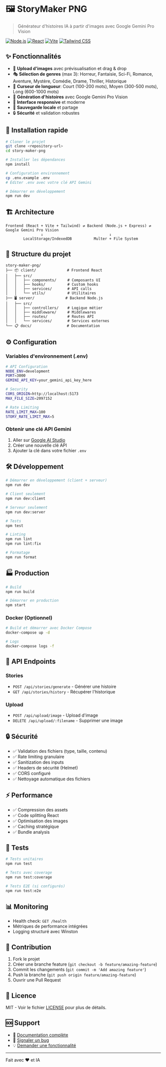 # 🖼️ StoryMaker PNG

> Générateur d'histoires IA à partir d'images avec Google Gemini Pro Vision

[![Node.js](https://img.shields.io/badge/Node.js-18+-green.svg)](https://nodejs.org/)
[![React](https://img.shields.io/badge/React-18-blue.svg)](https://reactjs.org/)
[![Vite](https://img.shields.io/badge/Vite-5-purple.svg)](https://vitejs.dev/)
[![Tailwind CSS](https://img.shields.io/badge/Tailwind-3-cyan.svg)](https://tailwindcss.com/)

## ✨ Fonctionnalités

- 📸 **Upload d'images** avec prévisualisation et drag & drop
- 🎭 **Sélection de genres** (max 3): Horreur, Fantaisie, Sci-Fi, Romance, Aventure, Mystère, Comédie, Drame, Thriller, Historique
- 📏 **Curseur de longueur**: Court (100-200 mots), Moyen (300-500 mots), Long (600-1000 mots)
- 🤖 **Génération d'histoires** avec Google Gemini Pro Vision
- 📱 **Interface responsive** et moderne
- 💾 **Sauvegarde locale** et partage
- 🔒 **Sécurité** et validation robustes

## 🚀 Installation rapide

```bash
# Cloner le projet
git clone <repository-url>
cd story-maker-png

# Installer les dépendances
npm install

# Configuration environnement
cp .env.example .env
# Éditer .env avec votre clé API Gemini

# Démarrer en développement
npm run dev
```

## 🏗️ Architecture

```
Frontend (React + Vite + Tailwind) ⇄ Backend (Node.js + Express) ⇄ Google Gemini Pro Vision
                ↓                              ↓
        LocalStorage/IndexedDB          Multer + File System
```

## 📁 Structure du projet

```
story-maker-png/
├── 📦 client/              # Frontend React
│   ├── src/
│   │   ├── components/     # Composants UI
│   │   ├── hooks/          # Custom hooks
│   │   ├── services/       # API calls
│   │   └── utils/          # Utilitaires
├── 🖥️ server/              # Backend Node.js
│   ├── src/
│   │   ├── controllers/    # Logique métier
│   │   ├── middleware/     # Middlewares
│   │   ├── routes/         # Routes API
│   │   └── services/       # Services externes
└── 📋 docs/                # Documentation
```

## ⚙️ Configuration

### Variables d'environnement (.env)

```bash
# API Configuration
NODE_ENV=development
PORT=3000
GEMINI_API_KEY=your_gemini_api_key_here

# Security
CORS_ORIGIN=http://localhost:5173
MAX_FILE_SIZE=2097152

# Rate Limiting
RATE_LIMIT_MAX=100
STORY_RATE_LIMIT_MAX=5
```

### Obtenir une clé API Gemini

1. Aller sur [Google AI Studio](https://makersuite.google.com/app/apikey)
2. Créer une nouvelle clé API
3. Ajouter la clé dans votre fichier `.env`

## 🛠️ Développement

```bash
# Démarrer en développement (client + serveur)
npm run dev

# Client seulement
npm run dev:client

# Serveur seulement  
npm run dev:server

# Tests
npm test

# Linting
npm run lint
npm run lint:fix

# Formatage
npm run format
```

## 🏭 Production

```bash
# Build
npm run build

# Démarrer en production
npm start
```

### Docker (Optionnel)

```bash
# Build et démarrer avec Docker Compose
docker-compose up -d

# Logs
docker-compose logs -f
```

## 📝 API Endpoints

### Stories
- `POST /api/stories/generate` - Générer une histoire
- `GET /api/stories/history` - Récupérer l'historique

### Upload
- `POST /api/upload/image` - Upload d'image
- `DELETE /api/upload/:filename` - Supprimer une image

## 🔒 Sécurité

- ✅ Validation des fichiers (type, taille, contenu)
- ✅ Rate limiting granulaire
- ✅ Sanitization des inputs
- ✅ Headers de sécurité (Helmet)
- ✅ CORS configuré
- ✅ Nettoyage automatique des fichiers

## ⚡ Performance

- ✅ Compression des assets
- ✅ Code splitting React
- ✅ Optimisation des images
- ✅ Caching stratégique
- ✅ Bundle analysis

## 🧪 Tests

```bash
# Tests unitaires
npm run test

# Tests avec coverage
npm run test:coverage

# Tests E2E (si configurés)
npm run test:e2e
```

## 📊 Monitoring

- Health check: `GET /health`
- Métriques de performance intégrées
- Logging structuré avec Winston

## 🤝 Contribution

1. Fork le projet
2. Créer une branche feature (`git checkout -b feature/amazing-feature`)
3. Commit les changements (`git commit -m 'Add amazing feature'`)
4. Push la branche (`git push origin feature/amazing-feature`)
5. Ouvrir une Pull Request

## 📄 Licence

MIT - Voir le fichier [LICENSE](LICENSE) pour plus de détails.

## 🆘 Support

- 📖 [Documentation complète](./docs/)
- 🐛 [Signaler un bug](issues)
- 💡 [Demander une fonctionnalité](issues)

---

Fait avec ❤️ et IA